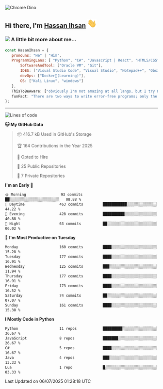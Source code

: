  <!--
**HasanIhsan/HasanIhsan** is a ✨ _special_ ✨ repository because its `README.md` (this file) appears on your GitHub profile.
-->

![Chrome Dino](https://mir-s3-cdn-cf.behance.net/project_modules/max_1200/4ff07986208593.5d9a654e92f36.gif)


<h2 align="left">Hi there, I'm <a href="https://www.linkedin.com/in/hassan-ihsan-045b11231/" target="_blank" rel="noopener noreferrer">Hassan Ihsan</a> <img src="https://raw.githubusercontent.com/ABSphreak/ABSphreak/master/gifs/Hi.gif" height="30" />
 
 
 ### <img src="https://media.giphy.com/media/VgCDAzcKvsR6OM0uWg/giphy.gif" width="50"> A little bit more about me...  
 
 ```javascript
const HasanIhsan = {
    pronouns: "He" | "Him",
    ProgrammingLans: [ "Python", "C#", "Javascript | React", "HTML5/CSS", "JSON", "Java"],
        SoftwareAndTool: ["Oracle VM", "Git"],
        IDES: ["Visual Studio Code", "Visual Studio", "Notepad++", "Obsidian"],
        devOps: ["Docker🐳(Learning)"], 
        OS: ["Kali Linux", "windows"]
    },
    ThisToBeAware: ["obviously I'm not amazing at all langs, but I try my best not to go rusty"], 
    funFact: "There are two ways to write error-free programs; only the third one works"
};
```
 
 --- 

<!--START_SECTION:waka-->
![Lines of code](https://img.shields.io/badge/From%20Hello%20World%20I%27ve%20Written-7.2%20million%20lines%20of%20code-blue)

**🐱 My GitHub Data** 

> 📦 416.7 kB Used in GitHub's Storage 
 > 
> 🏆 164 Contributions in the Year 2025
 > 
> 💼 Opted to Hire
 > 
> 📜 25 Public Repositories 
 > 
> 🔑 7 Private Repositories 
 > 
**I'm an Early 🐤** 

```text
🌞 Morning                93 commits          ██░░░░░░░░░░░░░░░░░░░░░░░   08.88 % 
🌆 Daytime                463 commits         ███████████░░░░░░░░░░░░░░   44.22 % 
🌃 Evening                428 commits         ██████████░░░░░░░░░░░░░░░   40.88 % 
🌙 Night                  63 commits          ██░░░░░░░░░░░░░░░░░░░░░░░   06.02 % 
```
📅 **I'm Most Productive on Tuesday** 

```text
Monday                   160 commits         ████░░░░░░░░░░░░░░░░░░░░░   15.28 % 
Tuesday                  177 commits         ████░░░░░░░░░░░░░░░░░░░░░   16.91 % 
Wednesday                125 commits         ███░░░░░░░░░░░░░░░░░░░░░░   11.94 % 
Thursday                 177 commits         ████░░░░░░░░░░░░░░░░░░░░░   16.91 % 
Friday                   173 commits         ████░░░░░░░░░░░░░░░░░░░░░   16.52 % 
Saturday                 74 commits          ██░░░░░░░░░░░░░░░░░░░░░░░   07.07 % 
Sunday                   161 commits         ████░░░░░░░░░░░░░░░░░░░░░   15.38 % 
```


**I Mostly Code in Python** 

```text
Python                   11 repos            █████████░░░░░░░░░░░░░░░░   36.67 % 
JavaScript               8 repos             ███████░░░░░░░░░░░░░░░░░░   26.67 % 
C#                       5 repos             ████░░░░░░░░░░░░░░░░░░░░░   16.67 % 
Java                     4 repos             ███░░░░░░░░░░░░░░░░░░░░░░   13.33 % 
Lua                      1 repo              █░░░░░░░░░░░░░░░░░░░░░░░░   03.33 % 
```




 Last Updated on 06/07/2025 01:28:18 UTC
<!--END_SECTION:waka-->
 
 
